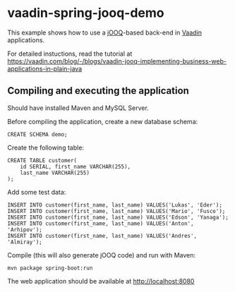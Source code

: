 # vaadin-spring-jooq-demo
This example shows how to use a [jOOQ](http://www.jooq.org)-based back-end in [Vaadin](https://vaadin.com) applications.

For detailed instuctions, read the tutorial at https://vaadin.com/blog/-/blogs/vaadin-jooq-implementing-business-web-applications-in-plain-java

## Compiling and executing the application

Should have installed Maven and MySQL Server.

Before compiling the application, create a new database schema:

```
CREATE SCHEMA demo;
```

Create the following table:

```
CREATE TABLE customer(
    id SERIAL, first_name VARCHAR(255),
    last_name VARCHAR(255)
);
```

Add some test data:

```
INSERT INTO customer(first_name, last_name) VALUES('Lukas', 'Eder');
INSERT INTO customer(first_name, last_name) VALUES('Mario', 'Fusco');
INSERT INTO customer(first_name, last_name) VALUES('Edson', 'Yanaga');
INSERT INTO customer(first_name, last_name) VALUES('Anton', 'Arhipov');
INSERT INTO customer(first_name, last_name) VALUES('Andres', 'Almiray');
```

Compile (this will also generate jOOQ code) and run with Maven:

```
mvn package spring-boot:run
```

The web application should be available at <http://localhost:8080>
